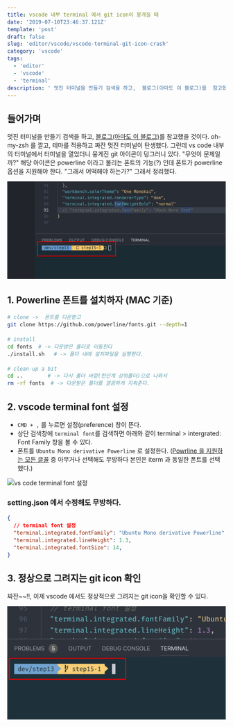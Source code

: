 ```yaml
---
title: vscode 내부 terminal 에서 git icon이 뭉개질 때 
date: '2019-07-10T23:46:37.121Z'
template: 'post'
draft: false
slug: 'editor/vscode/vscode-terminal-git-icon-crash'
category: 'vscode'
tags:
  - 'editor'
  - 'vscode'
  - 'terminal'
description: ' 멋진 터미널을 만들기 검색을 하고,  블로그(아마도 이 블로그)를  참고했을 것이다. oh-my-zsh 를 깔고, 테마를 적용하고 짜잔 멋진 터미널이 탄생했다. 그런데 vs code 내부의 터미널에서 터미널을 열었더니  뭉게진 git 아이콘이 덩그러니 있다.  "무엇이 문제일까?" 해당 아이콘은 powerline 이라고 불리는 폰트의 기능(?) 인데 폰트가 powerline 옵션을 지원해야 한다. "그래서 어떡해야 하는가?" 그래서 정리했다.'
---
```


## 들어가며 

 멋진 터미널을 만들기 검색을 하고,  [블로그(아마도 이 블로그)](https://beomi.github.io/2017/07/07/Beautify-ZSH/)를  참고했을 것이다. oh-my-zsh 를 깔고, 테마를 적용하고 짜잔 멋진 터미널이 탄생했다. 그런데 vs code 내부의 터미널에서 터미널을 열었더니  뭉게진 git 아이콘이 덩그러니 있다.  "무엇이 문제일까?" 해당 아이콘은 powerline 이라고 불리는 폰트의 기능(?) 인데 폰트가 powerline 옵션을 지원해야 한다. "그래서 어떡해야 하는가?" 그래서 정리했다.

![vscode 터미널에서 git icon이 뭉개질 때  ](assets/image-20190709103702401.png)



## 1. Powerline 폰트를 설치하자 (MAC 기준)

```bash
# clone ->  폰트를 다운받고
git clone https://github.com/powerline/fonts.git --depth=1

# install 
cd fonts  # -> 다운받은 폴더로 이동한다
./install.sh   # -> 폴더 내에 설치파일을 실행한다. 

# clean-up a bit
cd ..        # -> 다시 폴더 바깥(한단계 상위폴더)으로 나와서
rm -rf fonts  # -> 다운받은 폴더를 깔끔하게 지워준다.
```

## 2. vscode terminal font 설정  

- `CMD + ,` 를 누르면 설정(preference) 창이 뜬다.
- 상단 검색창에 `terminal font`를 검색하면 아래와 같이 terminal > intergrated: Font Family 창을 볼 수 있다. 
- 폰트를 `Ubuntu Mono derivative Powerline` 로 설정한다.  ([Powrline 을 지원하는 모든 글꼴](https://github.com/powerline/fonts) 중 아무거나 선택해도 무방하다 본인은 iterm 과 동일한 폰트를 선택했다.)

![vs code terminal font 설정](assets/image-20190709112837575.png)

### setting.json 에서 수정해도 무방하다.

```.json
{  
  // terminal font 설정
  "terminal.integrated.fontFamily": "Ubuntu Mono derivative Powerline",
  "terminal.integrated.lineHeight": 1.3,
  "terminal.integrated.fontSize": 14,
}
```

## 3. 정상으로 그려지는 git icon 확인

짜잔~~!!, 이제 vscode 에서도 정상적으로 그려지는 git icon을 확인할 수 있다.

![vscode terminal](assets/image-20190709113706314.png)
